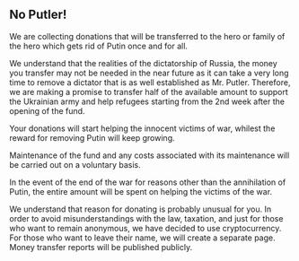 ## No Putler!

We are collecting donations that will be transferred to the hero or family of the hero which gets rid of Putin once and for all.

We understand that the realities of the dictatorship of Russia, the money you transfer may not be needed in the near future as it can take a very long time to remove a dictator that is as well established as Mr. Putler.
Therefore, we are making a promise to transfer half of the available amount to support the Ukrainian army and help refugees starting from the 2nd week after the opening of the fund.

Your donations will start helping the innocent victims of war, whilest the reward for removing Putin will keep growing.

Maintenance of the fund and any costs associated with its maintenance will be carried out on a voluntary basis. 

In the event of the end of the war for reasons other than the annihilation of Putin, the entire amount will be spent on helping the victims of the war.

We understand that reason for donating is probably unusual for you. In order to avoid misunderstandings with the law, taxation, and just for those who want to remain anonymous, we have decided to use cryptocurrency. For those who want to leave their name, we will create a separate page. Money transfer reports will be published publicly.
